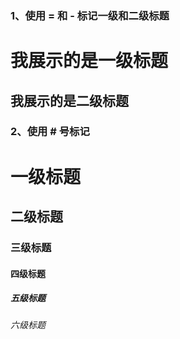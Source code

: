 ### 1、使用 = 和 - 标记一级和二级标题

我展示的是一级标题
=================

我展示的是二级标题
-----------------

### 2、使用 # 号标记

# 一级标题

## 二级标题

### 三级标题
#### 四级标题
##### 五级标题
###### 六级标题





